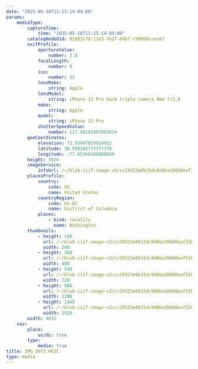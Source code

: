 ```yaml
---
date: "2025-05-16T11:15:14-04:00"
params:
    mediaType:
        captureTime:
            time: "2025-05-16T11:15:14-04:00"
        catalogNodeUid: 01983c7d-11d3-7e27-84bf-c980d8ccec67
        exifProfile:
            apertureValue:
                number: 2.8
            focalLength:
                number: 9
            iso:
                number: 32
            lensMake:
                string: Apple
            lensModel:
                string: iPhone 13 Pro back triple camera 9mm f/2.8
            make:
                string: Apple
            model:
                string: iPhone 13 Pro
            shutterSpeedValue:
                number: 117.88282487863614
        geoCoordinates:
            elevation: 72.92607879924952
            latitude: 38.930102777777776
            longitude: -77.05366388888889
        height: 3024
        imageService:
            infoUrl: /~/blob-iiif-image-v3/cc29323e8b15dc9d0ba308d0eaf3382f35c00d6a9fabcff9d81e3afe57a9b10b/info.json
        placesProfile:
            country:
                code: US
                name: United States
            countryRegion:
                code: US-DC
                name: District of Columbia
            places:
                - kind: locality
                  name: Washington
        thumbnails:
            - height: 180
              url: /~/blob-iiif-image-v3/cc29323e8b15dc9d0ba308d0eaf3382f35c00d6a9fabcff9d81e3afe57a9b10b/full/240%2C180/0/default.jpg
              width: 240
            - height: 360
              url: /~/blob-iiif-image-v3/cc29323e8b15dc9d0ba308d0eaf3382f35c00d6a9fabcff9d81e3afe57a9b10b/full/480%2C360/0/default.jpg
              width: 480
            - height: 540
              url: /~/blob-iiif-image-v3/cc29323e8b15dc9d0ba308d0eaf3382f35c00d6a9fabcff9d81e3afe57a9b10b/full/720%2C540/0/default.jpg
              width: 720
            - height: 960
              url: /~/blob-iiif-image-v3/cc29323e8b15dc9d0ba308d0eaf3382f35c00d6a9fabcff9d81e3afe57a9b10b/full/1280%2C960/0/default.jpg
              width: 1280
            - height: 1440
              url: /~/blob-iiif-image-v3/cc29323e8b15dc9d0ba308d0eaf3382f35c00d6a9fabcff9d81e3afe57a9b10b/full/1920%2C1440/0/default.jpg
              width: 1920
        width: 4032
    nav:
        place:
            us/dc: true
        type:
            media: true
title: IMG_3072.HEIC
type: media
---
```

